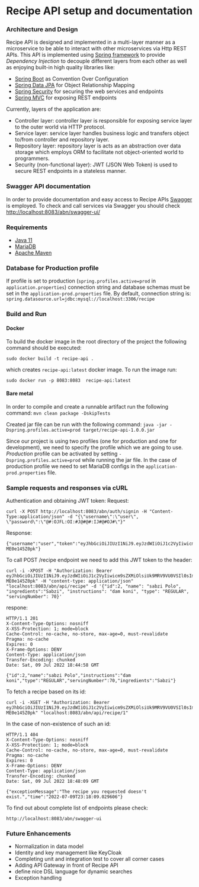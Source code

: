 # Recipe API setup and documentation

### Architecture and Design

Recipe API is designed and implemented in a multi-layer manner as a microservice to be able to
interact with other microservices via Http REST APIs. This API is implemented using 
[Spring framework](https://spring.io/) to provide *Dependency Injection* to decouple different
layers from each other as well as enjoying built-in high quality libraries like:

- [Spring Boot](https://spring.io/projects/spring-boot) as Convention Over Configuration
- [Spring Data JPA](https://spring.io/projects/spring-data-jpa)  for Object Relationship Mapping
- [Spring Security](https://spring.io/projects/spring-security) for securing the web services and endpoints
- [Spring MVC](https://spring.io/guides/gs/serving-web-content) for exposing REST endpoints

Currently, layers of the application are:

- Controller layer: controller layer is responsible for exposing service layer to the outer world via HTTP protocol.
- Service layer: service layer handles business logic and transfers object to/from controller and repository layer.
- Repository layer: repository layer is acts as an abstraction over data storage which employs ORM to facilitate not object-oriented world to programmers.
- Security (non-functional layer): JWT (JSON Web Token) is used to secure REST endpoints in a stateless manner.

### Swagger API documentation

In order to provide documentation and easy access to Recipe APIs [Swagger](https://swagger.io) is employed.
To check and call services via Swagger you should check [http://localhost:8083/abn/swagger-ui/](http://localhost:8083/abn/swagger-ui/)

### Requirements

- [Java 11](https://www.oracle.com/java/technologies/downloads/#java11)
- [MariaDB](https://mariadb.org/)
- [Apache Maven](https://maven.apache.org/)

### Database for Production profile

If profile is set to production (`spring.profiles.active=prod` in `application.properties`) connection string and database schemas must be set in the `application-prod.properties` file. 
By default, connection string is:
``
spring.datasource.url=jdbc:mysql://localhost:3306/recipe
``

### Build and Run

#### Docker

To build the docker image in the root directory of the project the following command 
should be executed:
```bazaar
sudo docker build -t recipe-api .
```
which creates `recipe-api:latest` docker image.
To run the image run:
```bazaar
sudo docker run -p 8083:8083  recipe-api:latest
```

#### Bare metal
In order to compile and create a runnable artifact run the following command:
```mvn clean package -DskipTests```

Created jar file can be run with the following command:
```java -jar -Dspring.profiles.active=prod target/recipe-api-1.0.0.jar```

Since our project is using two profiles (one for production and one for development), we need to specify
the profile which we are going to use. *Production* profile can be activated by setting `-Dspring.profiles.active=prod` 
while running the jar file.
In the case of production profile we need to set MariaDB configs in the `application-prod.properties` file. 

### Sample requests and responses via cURL

Authentication and obtaining JWT token:
Request:
```bazaar
curl -X POST http://localhost:8083/abn/auth/signin -H "Content-Type:application/json" -d "{\"username\":\"user\", \"password\":\"@#:OJFL:OI:#J@#@#:IJ#@#OJ#\"}"
```
Response:
```bazaar
{"username":"user","token":"eyJhbGciOiJIUzI1NiJ9.eyJzdWIiOiJ1c2VyIiwicm9sZXMiOlsiUk9MRV9VU0VSIl0sImlhdCI6MTY1NzM5MTEzMiwiZXhwIjoxNjU3Mzk0NzMyfQ.diwGn3qyip7wh_n39zASauh1qvyvGMX-ME0e145Z0pk"}
```

To call POST /recipe endpoint we need to add this JWT token to the header:
```bazaar
curl -i -XPOST -H "Authorization: Bearer eyJhbGciOiJIUzI1NiJ9.eyJzdWIiOiJ1c2VyIiwicm9sZXMiOlsiUk9MRV9VU0VSIl0sImlhdCI6MTY1NzM5MTEzMiwiZXhwIjoxNjU3Mzk0NzMyfQ.diwGn3qyip7wh_n39zASauh1qvyvGMX-ME0e145Z0pk" -H "content-type: application/json" "localhost:8083/abn/api/recipe" -d '{"id":2, "name": "sabzi Polo", "ingredients":"Sabzi", "instructions": "dam koni", "type": "REGULAR", "servingNumber": 70}'
```

respone:
```bazaar
HTTP/1.1 201 
X-Content-Type-Options: nosniff
X-XSS-Protection: 1; mode=block
Cache-Control: no-cache, no-store, max-age=0, must-revalidate
Pragma: no-cache
Expires: 0
X-Frame-Options: DENY
Content-Type: application/json
Transfer-Encoding: chunked
Date: Sat, 09 Jul 2022 18:44:58 GMT

{"id":2,"name":"sabzi Polo","instructions":"dam koni","type":"REGULAR","servingNumber":70,"ingredients":"Sabzi"}
```

To fetch a recipe based on its id:
```bazaar
curl -i -XGET -H "Authorization: Bearer eyJhbGciOiJIUzI1NiJ9.eyJzdWIiOiJ1c2VyIiwicm9sZXMiOlsiUk9MRV9VU0VSIl0sImlhdCI6MTY1NzM5MTEzMiwiZXhwIjoxNjU3Mzk0NzMyfQ.diwGn3qyip7wh_n39zASauh1qvyvGMX-ME0e145Z0pk" "localhost:8083/abn/api/recipe/1"
```
In the case of non-existence of such an id:
```bazaar
HTTP/1.1 404 
X-Content-Type-Options: nosniff
X-XSS-Protection: 1; mode=block
Cache-Control: no-cache, no-store, max-age=0, must-revalidate
Pragma: no-cache
Expires: 0
X-Frame-Options: DENY
Content-Type: application/json
Transfer-Encoding: chunked
Date: Sat, 09 Jul 2022 18:48:09 GMT

{"exceptionMessage":"The recipe you requested doesn't exist.","time":"2022-07-09T23:18:09.029606"}
```

To find out about complete list of endpoints please check:
```bazaar
http://localhost:8083/abn/swagger-ui
```

### Future Enhancements
- Normalization in data model
- Identity and key management like KeyCloak
- Completing unit and integration test to cover all corner cases
- Adding API Gateway in front of Recipe API
- define nice DSL language for dynamic searches 
- Exception handling
